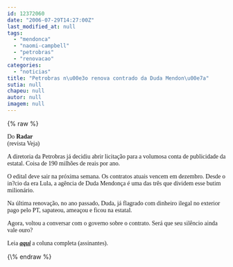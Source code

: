 ```yaml
---
id: 12372060
date: "2006-07-29T14:27:00Z"
last_modified_at: null
tags:
  - "mendonca"
  - "naomi-campbell"
  - "petrobras"
  - "renovacao"
categories:
  - "noticias"
title: "Petrobras n\u00e3o renova contrado da Duda Mendon\u00e7a"
sutia: null
chapeu: null
autor: null
imagem: null
---
```

{\% raw %}
<p><P class=texto><FONT face=Verdana>Do&nbsp;<STRONG>Radar</STRONG><BR>(revista Veja)</FONT></P></p>
<p><P class=texto><FONT face=Verdana>A diretoria da Petrobras já decidiu abrir licitação para a volumosa conta de publicidade da estatal. Coisa de 190 milhões de reais por ano. </FONT></P></p>
<p><P class=texto><FONT face=Verdana>O edital deve sair na próxima semana. Os contratos atuais vencem em dezembro. Desde o in?cio da era Lula, a agência de Duda Mendonça é uma das três que dividem esse butim milionário. </FONT></P></p>
<p><P class=texto><FONT face=Verdana>Na última renovação, no ano passado, Duda, já flagrado com dinheiro ilegal no exterior pago pelo PT, sapateou, ameaçou e ficou na estatal. </FONT></P></p>
<p><P class=texto><FONT face=Verdana>Agora, voltou a conversar com o governo sobre o contrato. Será que seu silêncio ainda vale ouro?</FONT></P></p>
<p><P class=texto><FONT face=Verdana>Leia <STRONG><EM><A href=\"https://www.uol.com.br/veja\">aqui</A></EM></STRONG> a coluna completa (assinantes).</FONT></P> </p>
{\% endraw %}